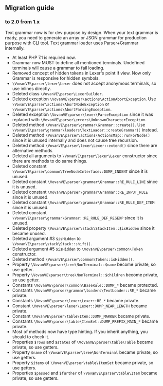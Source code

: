 Migration guide
---------------

### to 2.0 from 1.x

Text grammar now is for dev purpose by design. When your text grammar
is ready, you need to generate an array or JSON grammar for production
purpose with CLI tool. Text grammar loader uses Parser+Grammar
internally.

*   At least PHP 7.1 is required now.
*   Grammar now MUST to define all mentioned terminals. Undefined terminals
    will cause a grammar to fail loading.
*   Removed concept of hidden tokens in Lexer's point if view. Now only
    Grammar is responsive for hidden symbols.
*   `\VovanVE\parser\lexer\Lexer` does not accept anonymous terminals,
    so use inlines directly.
*   Deleted class `\VovanVE\parser\LexerBuilder`.
*   Deleted exception `\VovanVE\parser\actions\ActionAbortException`.
    Use `\VovanVE\parser\actions\AbortNodeException`
    or `\VovanVE\parser\actions\AbortParsingException`.
*   Deleted exception `\VovanVE\parser\lexer\ParseException`
    since it was replaced with
    `\VovanVE\parser\errors\UnknownCharacterException`.
*   Deleted method `\VovanVE\parser\grammar\Grammar::create()`.
    Use `\VovanVE\parser\grammar\loaders\TextLoader::createGrammar()`
    instead.
*   Deleted method `\VovanVE\parser\actions\ActionsMap::runForNode()`
    since it is unused internally and does not cause tree recursion.
*   Deleted method `\VovanVE\parser\lexer\Lexer::extend()`
    since there are alternative methods.
*   Deleted all arguments to `\VovanVE\parser\lexer\Lexer` constructor
    since there are methods to do same things.
*   Deleted constant `\VovanVE\parser\common\TreeNodeInterface::DUMP_INDENT`
    since it is unused.
*   Deleted constant `\VovanVE\parser\grammar\Grammar::RE_RULE_LINE`
    since it is unused.
*   Deleted constant `\VovanVE\parser\grammar\Grammar::RE_INPUT_RULE`
    since it is unused.
*   Deleted constant `\VovanVE\parser\grammar\Grammar::RE_RULE_DEF_ITEM`
    since it is unused.
*   Deleted constant `\VovanVE\parser\grammar\Grammar::RE_RULE_DEF_REGEXP`
    since it is unused.
*   Deleted property `\VovanVE\parser\stack\StackItem::$isHidden`
    since it became unused.
*   Deleted argument #3 `$isHidden` to `\VovanVE\parser\stack\Stack::shift()`.
*   Deleted argument #5 `$isHidden` to `\VovanVE\parser\common\Token` constructor.
*   Deleted method `\VovanVE\parser\common\Token::isHidden()`.
*   Property `\VovanVE\parser\tree\NonTerminal::$name` become private,
    so use getter.
*   Property `\VovanVE\parser\tree\NonTerminal::$children` become private,
    so use getter.
*   Constants `\VovanVE\parser\common\BaseRule::DUMP_*` became protected.
*   Constants `\VovanVE\parser\grammar\loaders\TextLoader::RE_*` became private.
*   Constants `\VovanVE\parser\lexer\Lexer::RE_*` became private.
*   Constant `\VovanVE\parser\lexer\Lexer::DUMP_NEAR_LENGTH` became private.
*   Constant `\VovanVE\parser\table\Item::DUMP_MARKER` became private.
*   Constants `\VovanVE\parser\table\ItemSet::DUMP_PREFIX_MAIN_*` became private.
*   Most of methods now have type hinting. If you inherit anything, you should
    to check it.
*   Properties `$rows` and `$states` of `\VovanVE\parser\table\Table`
    became private, so use getters.
*   Property `$name` of `\VovanVE\parser\tree\NonTerminal` became private,
    so use getters.
*   Property `$items` of `\VovanVE\parser\table\ItemSet` became private,
    so use getters.
*   Properties `$passed` and `$further` of `\VovanVE\parser\table\Item`
    became private, so use getters.
